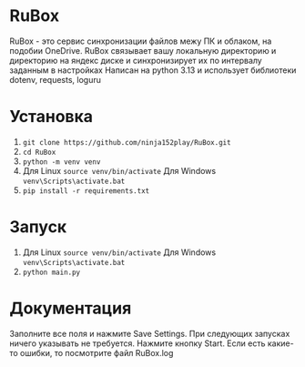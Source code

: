 RuBox
==================================================

RuBox - это сервис синхронизации файлов межу ПК и облаком, на подобии OneDrive.
RuBox связывает вашу локальную директорию и директорию на яндекс диске 
и синхронизирует их по интервалу заданным в настройках 
Написан на python 3.13 и использует библиотеки dotenv, requests, loguru

Установка
=========

1. ```git clone https://github.com/ninja152play/RuBox.git```
2. ```cd RuBox```
3. ```python -m venv venv```
4. Для Linux ```source venv/bin/activate``` Для Windows ```venv\Scripts\activate.bat```
5. ```pip install -r requirements.txt```

Запуск
======

1. Для Linux ```source venv/bin/activate``` Для Windows ```venv\Scripts\activate.bat```
2. ```python main.py```

Документация
============
Заполните все поля и нажмите Save Settings.
При следующих запусках ничего указывать не требуется.
Нажмите кнопку Start.
Если есть какие-то ошибки, то посмотрите файл RuBox.log 
